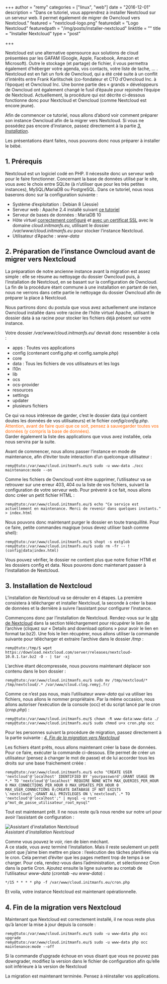 +++
author = "remy"
categories = ["linux", "web"]
date = "2016-12-01"
description = "Dans ce tutoriel, vous apprendrez à installer Nextcloud sur un serveur web. Il permet également de migrer de Owncloud vers Nextcloud."
featured = "nextcloud-logo.png"
featuredalt = "Logo Nextcloud"
featuredpath = "/img/posts/installer-nextcloud"
linktitle = ""
title = "Installer Nextcloud"
type = "post"

+++

Nextcloud est une alternative opensource aux solutions de cloud présentées par les GAFAM (Google, Apple, Facebook, Amazon et Microsoft). Outre le stockage (et partage) de fichier, il vous permettra également d’héberger votre agenda, vos contacts, votre liste de tache, …  . Nextcloud est en fait un fork de Owncloud, qui a été créé suite à un conflit d’intérêts entre Frank Karlitschek (co-fondateur et CTO d’Owncloud Inc. à l’époque) et Owncloud Inc. Une bonne partie des « grands » développeurs de Owncloud ont également changé le fusil d’épaule pour rejoindre l’équipe de Nextcloud. Actuellement, la procédure qui est décrite ci-dessous fonctionne donc pour Nextcloud et Owncloud (comme Nextcloud est encore jeune).

Afin de commencer ce tutoriel, nous allons d’abord voir comment préparer son instance Owncloud afin de la migrer vers Nextcloud. Si vous ne possédez pas encore d’instance, passez directement à la partie *[3. Installation](#3-installation-de-nextcloud)*.

<!--more-->

Les présentations étant faites, nous pouvons donc nous préparer à installer le bébé.

## 1. Prérequis

Nextcloud est un logiciel codé en PHP. Il nécessite donc un serveur web pour le faire fonctionner. Concernant la base de données utilisé par le site, vous avec le choix entre SQLite (à n’utiliser que pour les très petites instances), MySQL/MariaDB ou PostgreSQL. Dans ce tutoriel, nous nous baserons donc sur la configuration suivante :

- Système d’exploitation : Debian 8 (Jessie)
- Serveur web : Apache 2.4 installé suivant [ce tutoriel][tutorielLAMP]
- Serveur de bases de données : MariaDB 10
- Hôte virtuel [correctement configuré][tutorielVhosts] et [avec un certificat SSL][tutoLetsEncrypt] avec le domaine *cloud.initmanfs.eu*, utilisant le dossier */var/www/cloud.initmanfs.eu* pour stocker l’instance Nextcloud.
- Utilisateur d’Apache : *www-data*

## 2. Préparation de l’instance Owncloud avant de migrer vers Nextcloud

La préparation de notre ancienne instance avant la migration est assez simple : elle se résume au nettoyage du dossier Owncloud puis, à l’installation de Nextcloud, en se basant sur la configuration de Owncloud. La fin de la procédure étant commune à une installation en partant de rien, nous ne verrons dans cette partie le nettoyage du dossier Owncloud afin de préparer la place à Nextcloud.

Nous partirons donc du postula que vous avez actuellement une instance Owncloud installée dans votre racine de l’hôte virtuel Apache, utilisant le dossier data à sa racine pour stocker les fichiers déjà présent sur votre instance.

Votre dossier */var/www/cloud.initmanfs.eu/* devrait donc ressembler à cela :

- apps : Toutes vos applications
- config (contenant config.php et config.sample.php)
- core
- data : Tous les fichiers de vos utilisateurs et les logs
- l10n
- lib
- ocs
- ocs-provider
- resources
- settings
- updater
- plusieurs fichiers

Ce qui va nous intéresse de garder, c’est le dossier data (qui contient doutes les données de vos utilisateurs) et le fichier *config/config.php*.  
<span style="color: #ff6600;"> Attention, avant de faire quoi que ce soit, pensez à sauvegarder toutes vos données (y compris la base de données).</span>  
Garder également la liste des applications que vous avez installée, cela nous servira par la suite.

Avant de commencer, nous allons passer l’instance en mode de maintenance, afin d’éviter toute interaction d’un quelconque utilisateur :

```shell
remy@tuto:/var/www/cloud.initmanfs.eu/$ sudo -u www-data ./occ maintenance:mode --on
```

Comme les fichiers de Owncloud vont être supprimer, l’utilisateur va se retrouver sur une erreur 403, 404 ou la liste de vos fichiers, suivant la configuration de votre serveur web. Pour prévenir à ce fait, nous allons donc créer un petit fichier HTML :

```shell
remy@tuto:/var/www/cloud.initmanfs.eu/$ echo "Ce service est actuellement en maintenance. Merci de revenir dans quelques instants." > index.html
```

Nous pouvons donc maintenant purger le dossier en toute tranquillité. Pour ce faire, petite commandes magique (vous devez utiliser bash comme shell):

```shell
remy@tuto:/var/www/cloud.initmanfs.eu/$ shopt -s extglob
remy@tuto:/var/www/cloud.initmanfs.eu/$ sudo rm -fr -- !(config|data|index.html)
```

Vous pouvez vérifier, le dossier ne contient plus que notre fichier HTMl et les dossiers config et data. Nous pouvons donc maintenant passer à l’installation de Nextcloud.

## 3. Installation de Nextcloud

L’installation de Nextcloud va se dérouler en 4 étapes. La première consistera à télécharger et installer Nextcloud, la seconde à créer la base de données et la dernière à suivre l’assistant pour configurer l’instance.

Commençons donc par l’installation de Nextcloud. Rendez-vous sur le [site de Nextcloud][nextcloud] dans la section téléchargement pour récupérer le lien de l’archive (cliquez sur « Details and download options » pour avoir le lien en format tar.bz2). Une fois le lien récupérer, nous allons utiliser la commande suivante pour télécharger et extraire l’archive dans le dossier */tmp* :

```shell
remy@tuto:/tmp/$ wget https://download.nextcloud.com/server/releases/nextcloud-10.0.1.tar.bz2 -O - | tar -xj
```
L’archive étant décompressée, nous pouvons maintenant déplacer son contenu dans le bon dossier :

```shell
remy@tuto:/var/www/cloud.initmanfs.eu/$ sudo mv /tmp/nextcloud/* /tmp/nextcloud/.* /var/www/cloud.clog.remyj.fr/
```

Comme ce n’est pas nous, mais l’utilisateur *www-data* qui va utiliser les fichiers, nous allons le nommer propriétaire. Par la même occasion, nous allons autoriser l’exécution de la console (occ) et du script lancé par le cron (*crop.php*) :

```shell
remy@tuto:/var/www/cloud.initmanfs.eu/$ chown -R www-data:www-data ./
remy@tuto:/var/www/cloud.initmanfs.eu/$ sudo chmod u+x cron.php occ
```

Pour les personnes suivant la procédure de migration, passez directement à la partie suivante : [*4. Fin de la migration vers Nextcloud*](#4-fin-de-la-migration-vers-nextcloud)

Les fichiers étant prêts, nous allons maintenant créer la base de données. Pour ce faire, exécuter la commande ci-dessous. Elle permet de créer un utilisateur (pensez à changer le mot de passe) et de lui accorder tous les droits sur une base fraichement créée :

```shell
remy@tuto:/var/www/cloud.initmanfs.eu/$ echo "CREATE USER 'nextcloud'@'localhost' IDENTIFIED BY 'yourpassword';GRANT USAGE ON *.* TO 'nextcloud'@'localhost' REQUIRE NONE WITH MAX_QUERIES_PER_HOUR 0 MAX_CONNECTIONS_PER_HOUR 0 MAX_UPDATES_PER_HOUR 0 MAX_USER_CONNECTIONS 0;CREATE DATABASE IF NOT EXISTS \`nextcloud\`;GRANT ALL PRIVILEGES ON \`nextcloud\`.* TO 'nextcloud'@'localhost';" | mysql -u root -p"mot_de_passe_utilisateur_root_mysql"
```

Tout est maintenant prêt. Il ne nous reste qu’à nous rendre sur notre url pour avoir l’assistant de configuration :

![Assistant d'installation Nextcloud][image1]  
*Assistant d’installation Nextcloud*

Comme vous pouvez le voir, rien de bien méchant.  
A ce stade, vous avez terminé l’installation. Mais il reste seulement un petit point que j’aime bien mettre en place : l’exécution des tâches planifiées via le cron. Cela permet d’éviter que les pages mettent trop de temps à se charger. Pour cela, rendez-vous dans l’administration, et sélectionnez Cron dans la partie Cron. Ajoutez ensuite la ligne suivante au crontab de l’utilisateur *www-data* (*crontab -eu www-data*) :

```
*/15 * * * * php -f /var/www/cloud.initmanfs.eu/cron.php
```

Et voila, votre instance Nextcloud est maintenant opérationnelle.

## 4. Fin de la migration vers Nextcloud

Maintenant que Nextcloud est correctement installé, il ne nous reste plus qu’à lancer la mise à jour depuis la console :

```shell
remy@tuto:/var/www/cloud.initmanfs.eu/$ sudo -u www-data php occ upgrade
remy@tuto:/var/www/cloud.initmanfs.eu/$ sudo -u www-data php occ maintenance:mode --off
```

Si la commande d’upgrade échoue en vous disant que vous ne pouvez pas downgrader, modifiez la version dans le fichier de configuration afin qu’elle soit inférieure à la version de Nextcloud

La migration est maintenant terminée. Pensez à réinstaller vos applications.

[nextcloud]: https://nextcloud.com/ "Site officiel de Nextcloud"
[tutorielLAMP]: https://blog.remyj.fr/linux/serveur-web-apache-php-mysql/ "Tutoriel d'installation d'un serveur web"
[tutoLetsEncrypt]: https://blog.remyj.fr/linux/activer-https-apache-lets-encrypt/ "Tutoriel de sécurisation HTTPS avec Let's Encrypt"
[tutorielVhosts]: https://blog.remyj.fr/linux/ajouter-des-hotes-virtuels-sur-un-serveur-apache/ "Tutoriel de configuration des hôtes virtuels"

[image1]: /img/posts/installer-nextcloud/nextcloud-installation.png "Assistant d'installation Nextcloud"
